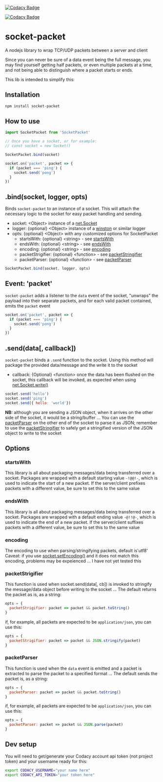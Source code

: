[![Codacy Badge](https://api.codacy.com/project/badge/Grade/4c76e317f6ed40d4af6f255b62e590fa)](https://www.codacy.com/app/gavinvangent/socket-packet?utm_source=github.com&amp;utm_medium=referral&amp;utm_content=gavinvangent/socket-packet&amp;utm_campaign=Badge_Grade)

[![Codacy Badge](https://api.codacy.com/project/badge/Coverage/4c76e317f6ed40d4af6f255b62e590fa)](https://www.codacy.com/app/gavinvangent/socket-packet?utm_source=github.com&utm_medium=referral&utm_content=gavinvangent/socket-packet&utm_campaign=Badge_Coverage)

# socket-packet
A nodejs library to wrap TCP/UDP packets between a server and client

Since you can never be sure of a data event being the full message, you may find yourself getting half packets, or even multiple packets at a time, and not being able to distinguish where a packet starts or ends.

This lib is intended to simplify this:

## Installation

```sh
npm install socket-packet
```

## How to use

```js
import SocketPacket from 'SocketPacket'

// Once you have a socket, or for example:
// const socket = new Socket()

SocketPacket.bind(socket)

socket.on('packet', packet => {
  if (packet === 'ping') {
    socket.send('pong')
  }
})
```

## .bind(socket, logger, opts)

Binds `socket-packet` to an instance of a socket. This will attach the necessary logic to the socket for easy packet handling and sending.

- socket: \<Object\> instance of a [net.Socket](https://nodejs.org/docs/latest/api/net.html#net_class_net_socket)
- logger: {optional} \<Object\> instance of a [winston](https://www.npmjs.com/package/winston) or similar logger
- opts: {optional} \<Object\> with any customized options for SocketPacket
  - startsWith: {optional} \<string\> - see [startsWith](#startsWith)
  - endsWith: {optional} \<string\> - see [endsWith](#endsWith)
  - encoding: {optional} \<string\> - see [encoding](#encoding)
  - packetStrigifier: {optional} \<function\> - see [packetStringifier](#packetStringifier)
  - packetParser: {optional} \<function\> - see [packetParser](#packetParser)

```js
SocketPacket.bind(socket, logger, opts)
```

## Event: 'packet'

`socket-packet` adds a listener to the `data` event of the socket, "unwraps" the payload into their separate packets, and for each valid packet contained, emits the `packet` event

```js
socket.on('packet', packet => {
  if (packet === 'ping') {
    socket.send('pong')
  }
})
```

## .send(data[, callback])

`socket-packet` binds a `.send` function to the socket. Using this method will package the provided data/message and the write it to the socket

- callback: {Optional} \<function\> once the data has been flushed on the socket, this callback will be invoked, as expected when using [net.Socket.write()](https://nodejs.org/docs/latest-v8.x/api/net.html#net_socket_write_data_encoding_callback)

```js
socket.send('hello')
socket.send('ping')
socket.send({ hello: 'world'})
```

**NB:** although you are sending a JSON object, when it arrives on the other side of the socket, it would be a string/buffer ... You can use the [packetParser](#packetParser) on the other end of the socket to parse it as JSON; remember to use the [packetStringifier](#packetStringifier) to safely get a stringified version of the JSON object to write to the socket

## Options

### startsWith

This library is all about packaging messages/data being transferred over a socket. Packages are wrapped with a default starting value `-!@@!-`, which is used to indicate the start of a new packet. If the server/client prefixes packets with a different value, be sure to set this to the same value

### endsWith

This library is all about packaging messages/data being transferred over a socket. Packages are wrapped with a default ending value `-@!!@-`, which is used to indicate the end of a new packet. If the server/client suffixes packets with a different value, be sure to set this to the same value

### encoding

The encoding to use when parsing/stringifying packets, default is'utf8'
Caveat: if you use [socket.setEncoding()](https://nodejs.org/docs/latest-v8.x/api/net.html#net_socket_setencoding_encoding) and it does not match this encoding, problems may be expeienced ... I have not yet tested this

### packetStrigifier

This function is used when socket.send(data[, cb]) is invoked to stringify the message/data object before writing to the socket ... The default returns the packet as is, as a string:

```js
opts = {
  packetStrigifier: packet => packet && packet.toString()
}
```

if, for example, all packets are expected to be `application/json`, you can use this:

```js
opts = {
  packetStrigifier: packet => packet && JSON.stringify(packet)
}
```

### packetParser

This function is used when the `data` event is emitted and a packet is extracted to parse the packet to a specified format ... The default sends the packet is, as a string:

```js
opts = {
  packetParser: packet => packet && packet.toString()
}
```

if, for example, all packets are expected to be `application/json`, you can use this:

```js
opts = {
  packetParser: packet => packet && JSON.parse(packet)
}
```

## Dev setup

You will need to get/generate your Codacy account api token (not project token) and your username ready for this:

```sh
export CODACY_USERNAME="your name here"
export CODACY_API_TOKEN="your token here"
```